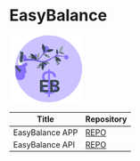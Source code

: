 # EasyBalance
![](assets/logo/EasyBalanceLogo.png)

| Title           | Repository | 
|-----------------|------------|
| EasyBalance APP | [REPO](https://github.com/Taksato-Personal-Projects/easybalance-app) |
| EasyBalance API | [REPO](https://github.com/Taksato-Personal-Projects/easybalance-api) | 





